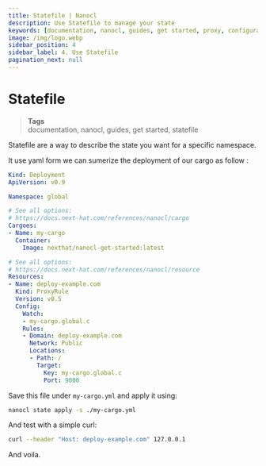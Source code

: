 ```yaml
---
title: Statefile | Nanocl
description: Use Statefile to manage your state
keywords: [documentation, nanocl, guides, get started, proxy, configuration, state, file, config, yaml, yml, statefile]
image: /img/logo.webp
sidebar_position: 4
sidebar_label: 4. Use Statefile
pagination_next: null
---
```


# Statefile

> **Tags** <br />
> documentation, nanocl, guides, get started, statefile

Statefile are a way to describe the state you want for a specific namespace.

It use yaml form we can sumerize the deployment of our cargo as follow :

```yml
Kind: Deployment
ApiVersion: v0.9

Namespace: global

# See all options:
# https://docs.next-hat.com/references/nanocl/cargo
Cargoes:
- Name: my-cargo
  Container:
    Image: nexthat/nanocl-get-started:latest

# See all options:
# https://docs.next-hat.com/references/nanocl/resource
Resources:
- Name: deploy-example.com
  Kind: ProxyRule
  Version: v0.5
  Config:
    Watch:
    - my-cargo.global.c
    Rules:
    - Domain: deploy-example.com
      Network: Public
      Locations:
      - Path: /
        Target:
          Key: my-cargo.global.c
          Port: 9000
```

Save this file under `my-cargo.yml` and apply it using:

```sh
nanocl state apply -s ./my-cargo.yml
```

And test with a simple curl:

```sh
curl --header "Host: deploy-example.com" 127.0.0.1
```

And voila.
